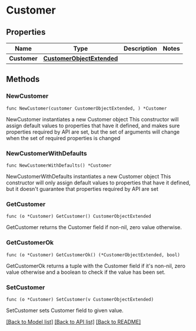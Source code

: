 # Customer

## Properties

Name | Type | Description | Notes
------------ | ------------- | ------------- | -------------
**Customer** | [**CustomerObjectExtended**](CustomerObjectExtended.md) |  | 

## Methods

### NewCustomer

`func NewCustomer(customer CustomerObjectExtended, ) *Customer`

NewCustomer instantiates a new Customer object
This constructor will assign default values to properties that have it defined,
and makes sure properties required by API are set, but the set of arguments
will change when the set of required properties is changed

### NewCustomerWithDefaults

`func NewCustomerWithDefaults() *Customer`

NewCustomerWithDefaults instantiates a new Customer object
This constructor will only assign default values to properties that have it defined,
but it doesn't guarantee that properties required by API are set

### GetCustomer

`func (o *Customer) GetCustomer() CustomerObjectExtended`

GetCustomer returns the Customer field if non-nil, zero value otherwise.

### GetCustomerOk

`func (o *Customer) GetCustomerOk() (*CustomerObjectExtended, bool)`

GetCustomerOk returns a tuple with the Customer field if it's non-nil, zero value otherwise
and a boolean to check if the value has been set.

### SetCustomer

`func (o *Customer) SetCustomer(v CustomerObjectExtended)`

SetCustomer sets Customer field to given value.



[[Back to Model list]](../README.md#documentation-for-models) [[Back to API list]](../README.md#documentation-for-api-endpoints) [[Back to README]](../README.md)


